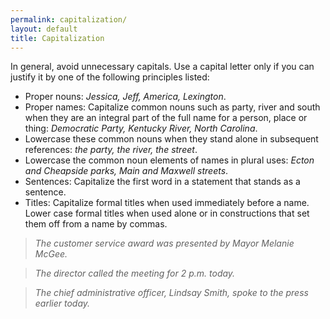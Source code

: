 ```yaml
---
permalink: capitalization/
layout: default
title: Capitalization
---
```


In general, avoid unnecessary capitals. Use a capital letter only if you can justify it by one of the following principles listed:

* Proper nouns: _Jessica, Jeff, America, Lexington_.
* Proper names: Capitalize common nouns such as party, river and south when they are an integral part of the full name for a person, place or thing:  _Democratic Party, Kentucky River, North Carolina_.
* Lowercase these common nouns when they stand alone in subsequent references: _the party, the river, the street_.
* Lowercase the common noun elements of names in plural uses:  _Ecton and Cheapside parks, Main and Maxwell streets_.
* Sentences: Capitalize the first word in a statement that stands as a sentence.
* Titles:  Capitalize formal titles when used immediately before a name. Lower case formal titles when used alone or in constructions that set them off from a name by commas.

> _The customer service award was presented by Mayor Melanie McGee._

> _The director called the meeting for 2 p.m. today._

> _The chief administrative officer, Lindsay Smith, spoke to the press earlier today._
